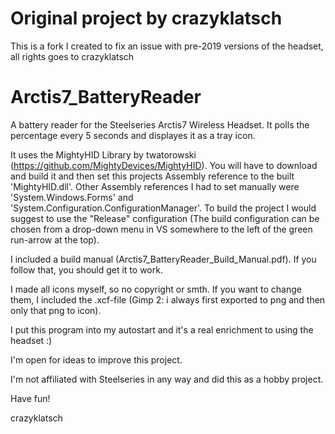 # Original project by crazyklatsch

This is a fork I created to fix an issue with pre-2019 versions of the headset, all rights goes to crazyklatsch

# Arctis7_BatteryReader
A battery reader for the Steelseries Arctis7 Wireless Headset. It polls the percentage every 5 seconds and displayes it as a tray icon.

It uses the MightyHID Library by twatorowski (https://github.com/MightyDevices/MightyHID). You will have to download and build it and then set this projects Assembly reference to the built 'MightyHID.dll'. Other Assembly references I had to set manually were 'System.Windows.Forms' and 'System.Configuration.ConfigurationManager'.
To build the project I would suggest to use the "Release" configuration (The build configuration can be chosen from a drop-down menu in VS somewhere to the left of the green run-arrow at the top).

I included a build manual (Arctis7_BatteryReader_Build_Manual.pdf). If you follow that, you should get it to work.

I made all icons myself, so no copyright or smth. If you want to change them, I included the .xcf-file (Gimp 2: i always first exported to png and then only that png to icon).

I put this program into my autostart and it's a real enrichment to using the headset :)

I'm open for ideas to improve this project.

I'm not affiliated with Steelseries in any way and did this as a hobby project.

Have fun!

crazyklatsch
